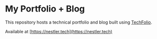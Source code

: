 # My Portfolio + Blog

This repository hosts a technical portfolio and blog built using [TechFolio](http://techfolios.github.io).

Available at [https://nestler.tech](https://nestler.tech)
